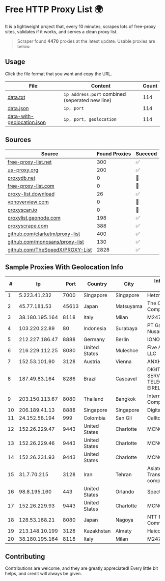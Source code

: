 
# Free HTTP Proxy List 🌍

It is a lightweight project that, every 10 minutes, scrapes lots of free-proxy sites, validates if it works, and serves a clean proxy list.


> Scraper found **4470** proxies at the latest update. Usable proxies are below.

## Usage

Click the file format that you want and copy the URL.


|File|Content|Count|
|----|-------|-----|
|[data.txt](https://raw.githubusercontent.com/themiralay/Proxy-List-World/master/data.txt)|`ip_address:port` combined (seperated new line)|114|
|[data.json](https://raw.githubusercontent.com/themiralay/Proxy-List-World/master/data.json)|`ip, port`|114|
|[data-with-geolocation.json](https://raw.githubusercontent.com/themiralay/Proxy-List-World/master/data-with-geolocation.json)|`ip, port, geolocation`|114|

## Sources

|Source|Found Proxies|Succeed|
|------|-------------|-------|
|[free-proxy-list.net](https://free-proxy-list.net)|300|✅|
|[us-proxy.org](https://www.us-proxy.org)|200|✅|
|[proxydb.net](http://proxydb.net)|0|🚫|
|[free-proxy-list.com](https://free-proxy-list.com/?page=&port=&type%5B%5D=http&type%5B%5D=https&up_time=0&search=Search)|0|🚫|
|[proxy-list.download](https://www.proxy-list.download/HTTP)|26|✅|
|[vpnoverview.com](https://vpnoverview.com/privacy/anonymous-browsing/free-proxy-servers)|0|🚫|
|[proxyscan.io](https://www.proxyscan.io)|0|🚫|
|[proxylist.geonode.com](https://proxylist.geonode.com/api/proxy-list?limit=300&page=1&sort_by=lastChecked&sort_type=desc&protocols=http,https)|198|✅|
|[proxyscrape.com](https://api.proxyscrape.com/v2/?request=displayproxies&protocol=http&timeout=10000&country=all&ssl=all&anonymity=all)|388|✅|
|[github.com/clarketm/proxy-list](https://raw.githubusercontent.com/clarketm/proxy-list/master/proxy-list-raw.txt)|400|✅|
|[github.com/monosans/proxy-list](https://raw.githubusercontent.com/monosans/proxy-list/main/proxies/http.txt)|130|✅|
|[github.com/TheSpeedX/PROXY-List](https://raw.githubusercontent.com/TheSpeedX/PROXY-List/master/http.txt)|2828|✅|


## Sample Proxies With Geolocation Info

|#|Ip|Port|Country|City|Internet Service Provider|
|-|--|----|-------|----|-------------------------|
|1|5.223.41.232|7000|Singapore|Singapore|Hetzner Online GmbH|
|2|45.77.181.53|45613|Japan|Matsuyama|The Constant Company|
|3|38.180.195.164|8118|Italy|Milan|M247 Europe SRL|
|4|103.220.22.89|80|Indonesia|Surabaya|PT Gayatri Lintas Nusantara|
|5|212.227.186.47|8888|Germany|Berlin|IONOS SE|
|6|216.229.112.25|8080|United States|Muleshoe|Five Area Systems, LLC|
|7|152.53.101.90|3128|Austria|Vienna|ANXHOLDING2|
|8|187.49.83.164|8286|Brazil|Cascavel|DIGITAL DESIGN SERVIÇOS DE TELECOMUNICAÇÕES EIRELI|
|9|203.150.113.67|8080|Thailand|Bangkok|Internet Thailand Company Ltd.|
|10|206.189.41.13|8888|Singapore|Singapore|DigitalOcean, LLC|
|11|24.152.58.194|999|Colombia|San Gil|Calltopbx S.A.S.|
|12|152.26.229.47|9443|United States|Charlotte|MCNC|
|13|152.26.229.46|9443|United States|Charlotte|MCNC|
|14|152.26.231.93|9443|United States|Charlotte|MCNC|
|15|31.7.70.215|3128|Iran|Tehran|Asiatech Data Transmission company|
|16|98.8.195.160|443|United States|Orlando|Spectrum|
|17|152.26.229.93|9443|United States|Charlotte|MCNC|
|18|128.53.168.21|8080|Japan|Nagoya|NTT PC Communications, Inc.|
|19|213.148.10.199|3128|Kazakhstan|Almaty|Haicom Limited|
|20|38.180.195.164|8118|Italy|Milan|M247 Europe SRL|



## Contributing

Contributions are welcome, and they are greatly appreciated! Every
little bit helps, and credit will always be given.

